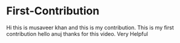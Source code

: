 # First-Contribution
Hi this is musaveer khan and this is my contribution.
This is my first contribution
hello anuj thanks for this video. Very Helpful
